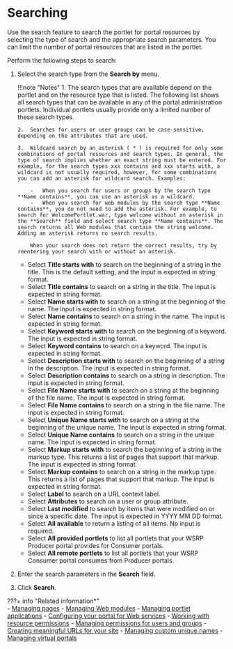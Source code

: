 # Searching

Use the search feature to search the portlet for portal resources by selecting the type of search and the appropriate search parameters. You can limit the number of portal resources that are listed in the portlet.

Perform the following steps to search:

1.  Select the search type from the **Search by** menu.

    !!!note "Notes"
        1.  The search types that are available depend on the portlet and on the resource type that is listed. The following list shows all search types that can be available in any of the portal administration portlets. Individual portlets usually provide only a limited number of these search types.
    
        2.  Searches for users or user groups can be case-sensitive, depending on the attributes that are used.
    
        3.  Wildcard search by an asterisk ( * ) is required for only some combinations of portal resources and search types. In general, the type of search implies whether an exact string must be entered. For example, for the search types xxx contains and xxx starts with, a wildcard is not usually required, however, for some combinations you can add an asterisk for wildcard search. Examples:

            -   When you search for users or groups by the search type **Name contains**, you can use an asterisk as a wildcard.
            -   When you search for web modules by the search type **Name contains**, you do not need to add the asterisk. For example, to search for WelcomePortlet.war, type welcome without an asterisk in the **Search** field and select search type **Name contains**. The search returns all Web modules that contain the string welcome. Adding an asterisk returns no search results.
        
            When your search does not return the correct results, try by reentering your search with or without an asterisk.

    -   Select **Title starts with** to search on the beginning of a string in the title. This is the default setting, and the input is expected in string format.
    -   Select **Title contains** to search on a string in the title. The input is expected in string format.
    -   Select **Name starts with** to search on a string at the beginning of the name. The input is expected in string format.
    -   Select **Name contains** to search on a string in the name. The input is expected in string format.
    -   Select **Keyword starts with** to search on the beginning of a keyword. The input is expected in string format.
    -   Select **Keyword contains** to search on a keyword. The input is expected in string format.
    -   Select **Description starts with** to search on the beginning of a string in the description. The input is expected in string format.
    -   Select **Description contains** to search on a string in description. The input is expected in string format.
    -   Select **File Name starts with** to search on a string at the beginning of the file name. The input is expected in string format.
    -   Select **File Name contains** to search on a string in the file name. The input is expected in string format.
    -   Select **Unique Name starts with** to search on a string at the beginning of the unique name. The input is expected in string format.
    -   Select **Unique Name contains** to search on a string in the unique name. The input is expected in string format.
    -   Select **Markup starts with** to search the beginning of a string in the markup type. This returns a list of pages that support that markup. The input is expected in string format.
    -   Select **Markup contains** to search on a string in the markup type. This returns a list of pages that support that markup. The input is expected in string format.
    -   Select **Label** to search on a URL context label.
    -   Select **Attributes** to search on a user or group attribute.
    -   Select **Last modified** to search by items that were modified on or since a specific date. The input is expected in YYYY MM DD format.
    -   Select **All available** to return a listing of all items. No input is required.
    -   Select **All provided portlets** to list all portlets that your WSRP Producer portal provides for Consumer portals.
    -   Select **All remote portlets** to list all portlets that your WSRP Consumer portal consumes from Producer portals.
2.  Enter the search parameters in the **Search** field.

3.  Click **Search**.


???+ info "Related information*"  
    -   [Managing pages](../../../portal_admin_tools/portal_user_interface/managing_pages/index.md)
    -   [Managing Web modules](../../../../portlets_development/mng_portlets_apps_widgets/portlet_management/managing_web_modules/index.md)
    -   [Managing portlet applications](../../../../portlets_development/mng_portlets_apps_widgets/portlet_management/managing_portlet_apps/index.md)
    -   [Configuring your portal for Web services](../../../../portlets_development/mng_portlets_apps_widgets/portlet_management/cfg_portal_for_webservices/index.md)
    -   [Working with resource permissions](../../../../../deployment/manage/security/access/working_with_resource_permission/index.md)
    -   [Managing permissions for users and groups](../../../../../deployment/manage/security/access/user_group_permission/index.md)
    -   [Creating meaningful URLs for your site](../../../../../deployment/manage/config_portal_behavior/h_main_url.md)
    -   [Managing custom unique names](../../../../../build_sites/portal_settings/manage_custom_unique_names/index.md)
    -   [Managing virtual portals](../../../../../build_sites/virtual_portal/wcm_mngpages_virtualportal.md)